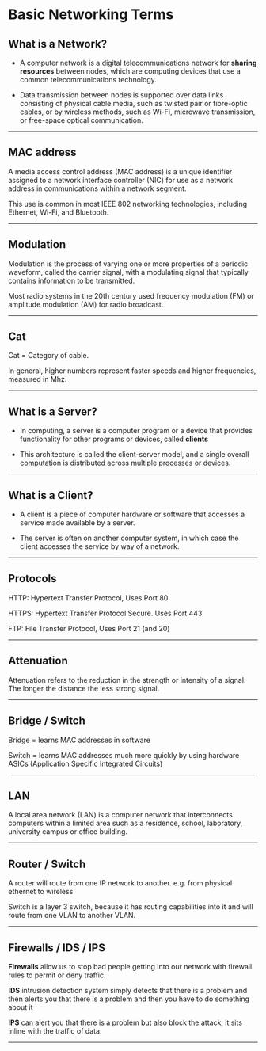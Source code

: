 # Basic Networking Terms

## What is a Network?

- A computer network is a digital telecommunications network for **sharing resources** between nodes, which are computing devices that use a common telecommunications technology.

- Data transmission between nodes is supported over data links consisting of physical cable media, such as twisted pair or fibre-optic cables, or by wireless methods, such as Wi-Fi, microwave transmission, or free-space optical communication.

---

## MAC address

A media access control address (MAC address) is a unique identifier assigned to a network interface controller (NIC) for use as a network address in communications within a network segment.

This use is common in most IEEE 802 networking technologies, including Ethernet, Wi-Fi, and Bluetooth.

---

## Modulation

Modulation is the process of varying one or more properties of a periodic waveform, called the carrier signal, with a modulating signal that typically contains information to be transmitted.

Most radio systems in the 20th century used frequency modulation (FM) or amplitude modulation (AM) for radio broadcast.

---

## Cat

Cat = Category of cable.

In general, higher numbers represent faster speeds and higher frequencies, measured in Mhz.

---

## What is a Server?

- In computing, a server is a computer program or a device that provides functionality for other programs or devices, called **clients**

- This architecture is called the client-server model, and a single overall computation is distributed across multiple processes or devices.

---

## What is a Client?

- A client is a piece of computer hardware or software that accesses a service made available by a server.

- The server is often on another computer system, in which case the client accesses the service by way of a network.

---

## Protocols

HTTP: Hypertext Transfer Protocol, Uses Port 80

HTTPS: Hypertext Transfer Protocol Secure. Uses Port 443

FTP: File Transfer Protocol, Uses Port 21 (and 20)

---

## Attenuation

Attenuation refers to the reduction in the strength or intensity of a signal. The longer the distance the less strong signal.

---

## Bridge / Switch

Bridge = learns MAC addresses in software

Switch = learns MAC addresses much more quickly by using hardware ASICs (Application Specific Integrated Circuits)

---

## LAN

A local area network (LAN) is a computer network that interconnects computers within a limited area such as a residence, school, laboratory, university campus or office building.

---

## Router / Switch

A router will route from one IP network to another.
e.g. from physical ethernet to wireless

Switch is a layer 3 switch, because it has routing capabilities into it and will route from one VLAN to another VLAN.

---

## Firewalls / IDS / IPS

**Firewalls** allow us to stop bad people getting into our network with firewall rules to permit or deny traffic.

**IDS** intrusion detection system simply detects that there is a problem and then alerts you that there is a problem and then you have to do something about it

**IPS** can alert you that there is a problem but also block the attack, it sits inline with the traffic of data.

---
